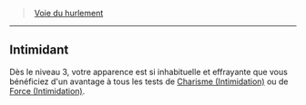 ﻿---
!GenericItem
Name: Intimidant
Id: barbarian_howling_hd.md#intimidant
ParentLink: barbarian_howling_hd.md#voie-du-hurlement
ParentName: Voie du hurlement
NameLevel: 2
Attributes: {}
AttributesDictionary: >+
  {}

---
> [Voie du hurlement](hd_barbarian_howling.md)

---

## Intimidant

Dès le niveau 3, votre apparence est si inhabituelle et effrayante que vous bénéficiez d'un avantage à tous les tests de [Charisme (Intimidation)](hd_abilities_charisma_intimidation.md) ou de [Force (Intimidation)](hd_abilities_option_competences_associees_avec_differentes_caracteristiques.md).

